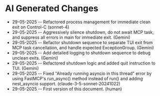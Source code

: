 # AI Generated Changes

* 29-05-2025 -- Refactored process management for immediate clean exit on Control-C (sonnet-4)
* 29-05-2025 -- Aggressively silence shutdown, do not await MCP task, and suppress all errors in main for immediate exit. (Gemini)
* 29-05-2025 -- Refactor shutdown sequence to separate TUI exit from MCP task cancellation, and handle expected ExceptionGroup. (Gemini)
* 29-05-2025 -- Add detailed logging to shutdown sequence to debug unclean exits. (Gemini)
* 29-05-2025 -- Refactored shutdown logic and added quit instruction to TUI. (Gemini)
* 29-05-2025 -- Fixed "Already running asyncio in this thread" error by using FastMCP's run_async() method instead of run() and adding nest_asyncio support. (claude-3-5-sonnet-20241022)
* 29-05-2025 -- First version of this document. (human)
